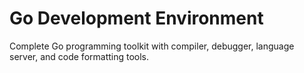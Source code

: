 # Go Development Environment

Complete Go programming toolkit with compiler, debugger, language server, and code formatting tools.
